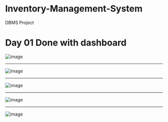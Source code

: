 # Inventory-Management-System
DBMS Project

# Day 01 Done with dashboard 
![image](https://user-images.githubusercontent.com/77886136/168448782-afeb4236-11b0-4eb7-92ac-9cc0448e4fca.png)
<hr>

![image](https://user-images.githubusercontent.com/77886136/168448750-0ebb2545-c940-43c6-a4a6-718b57c7e2ce.png)
<hr>

![image](https://user-images.githubusercontent.com/77886136/168448747-c372371b-c12e-49ab-a5b2-3d9d04baf7db.png)

<hr>

![image](https://user-images.githubusercontent.com/77886136/168448802-894bf2e5-3a42-4cc7-8ca0-991944878f58.png)
<hr>

![image](https://user-images.githubusercontent.com/77886136/168448819-199ff632-2563-4f70-b163-d6e642a8f25c.png)
